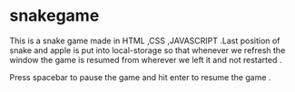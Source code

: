 # snakegame
This is a snake game made in HTML ,CSS ,JAVASCRIPT .Last position of snake and apple is put into local-storage so that whenever we refresh the window the game is resumed from wherever we left it and not restarted . 

Press spacebar to pause the game and hit enter to resume the game .

